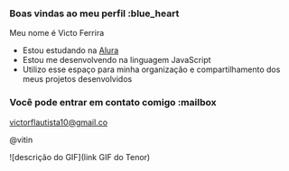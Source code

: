  ### Boas vindas ao meu perfil :blue_heart

Meu nome é Victo Ferrira

- Estou estudando na [Alura](https://www.alura.com.br)
- Estou me desenvolvendo na linguagem JavaScript
- Utilizo esse espaço para minha organização e compartilhamento dos meus projetos desenvolvidos

### Você pode entrar em contato comigo :mailbox

victorflautista10@gmail.co

@vitin

![descrição do GIF](link GIF do Tenor)
